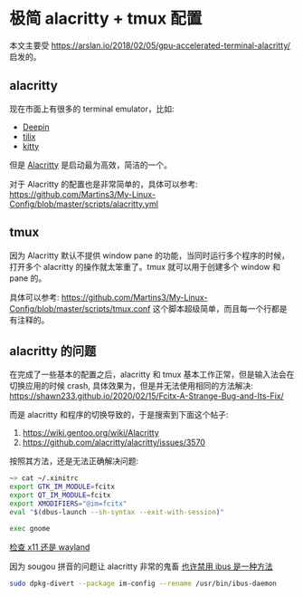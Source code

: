 # 极简 alacritty + tmux 配置
本文主要受 https://arslan.io/2018/02/05/gpu-accelerated-terminal-alacritty/ 启发的。

## alacritty
现在市面上有很多的 terminal emulator，比如:
- [Deepin](https://github.com/linuxdeepin/deepin-terminal)
- [tilix](https://gnunn1.github.io/tilix-web/)
- [kitty](https://sw.kovidgoyal.net/kitty/)

但是 [Alacritty](https://github.com/alacritty/alacritty) 是启动最为高效，简洁的一个。

对于 Alacritty 的配置也是非常简单的，具体可以参考: 
https://github.com/Martins3/My-Linux-Config/blob/master/scripts/alacritty.yml

## tmux
因为 Alacritty 默认不提供 window pane 的功能，当同时运行多个程序的时候，打开多个 alacritty 的操作就太笨重了。tmux 就可以用于创建多个 window 和 pane 的。

具体可以参考: https://github.com/Martins3/My-Linux-Config/blob/master/scripts/tmux.conf
这个脚本超级简单，而且每一个行都是有注释的。
## alacritty 的问题
在完成了一些基本的配置之后，alacritty 和 tmux 基本工作正常，但是输入法会在切换应用的时候 crash, 具体效果为，但是并无法使用相同的方法解决:
https://shawn233.github.io/2020/02/15/Fcitx-A-Strange-Bug-and-Its-Fix/

而是 alacritty 和程序的切换导致的，于是搜索到下面这个帖子:
1. https://wiki.gentoo.org/wiki/Alacritty
2. https://github.com/alacritty/alacritty/issues/3570

按照其方法，还是无法正确解决问题:
```sh
~> cat ~/.xinitrc
export GTK_IM_MODULE=fcitx
export QT_IM_MODULE=fcitx
export XMODIFIERS="@im=fcitx"
eval "$(dbus-launch --sh-syntax --exit-with-session)"

exec gnome
```

[检查 x11 还是 wayland](https://unix.stackexchange.com/questions/202891/how-to-know-whether-wayland-or-x11-is-being-used)

因为 sougou 拼音的问题让 alacritty 非常的鬼畜
[也许禁用 ibus 是一种方法](https://zhuanlan.zhihu.com/p/142206571)
```sh
sudo dpkg-divert --package im-config --rename /usr/bin/ibus-daemon
```

<script src="https://utteranc.es/client.js" repo="Martins3/My-Linux-Config" issue-term="url" theme="github-light" crossorigin="anonymous" async> </script>
